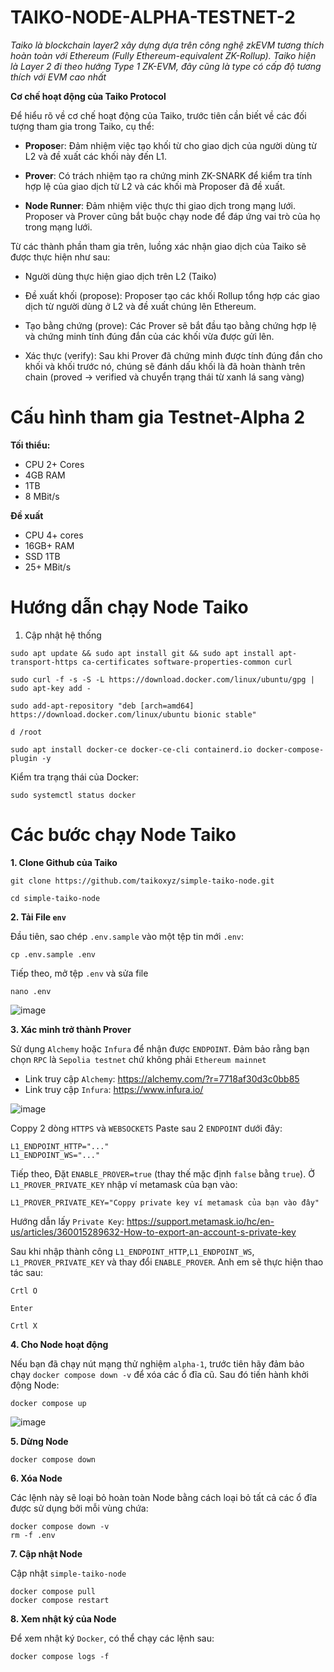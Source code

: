 # TAIKO-NODE-ALPHA-TESTNET-2
*Taiko là blockchain layer2 xây dựng dựa trên công nghệ zkEVM tương thích hoàn toàn với Ethereum (Fully Ethereum-equivalent ZK-Rollup). Taiko hiện là Layer 2 đi theo hướng Type 1 ZK-EVM, đây cũng là type có cấp độ tương thích với EVM cao nhất*



**Cơ chế hoạt động của Taiko Protocol**

Để hiểu rõ về cơ chế hoạt động của Taiko, trước tiên cần biết về các đối tượng tham gia trong Taiko, cụ thể: 

- **Propose**r: Đảm nhiệm việc tạo khối từ cho giao dịch của người dùng từ L2 và đề xuất các khối này đến L1. 

- **Prover**: Có trách nhiệm tạo ra chứng minh ZK-SNARK để kiểm tra tính hợp lệ của giao dịch từ L2 và các khối mà Proposer đã đề xuất. 

- **Node Runner**: Đảm nhiệm việc thực thi giao dịch trong mạng lưới. Proposer và Prover cũng bắt buộc chạy node để đáp ứng vai trò của họ trong mạng lưới. 


Từ các thành phần tham gia trên, luồng xác nhận giao dịch của Taiko sẽ được thực hiện như sau: 

- Người dùng thực hiện giao dịch trên L2 (Taiko)

- Đề xuất khối (propose): Proposer tạo các khối Rollup tổng hợp các giao dịch từ người dùng ở L2 và đề xuất chúng lên Ethereum. 

- Tạo bằng chứng (prove): Các Prover sẽ bắt đầu tạo bằng chứng hợp lệ và chứng minh tính đúng đắn của các khối vừa được gửi lên. 

- Xác thực (verify): Sau khi Prover đã chứng minh được tính đúng đắn cho khối và khối trước nó, chúng sẽ đánh dấu khối là đã hoàn thành trên chain (proved → verified và chuyển trạng thái từ xanh lá sang vàng) 

# Cấu hình tham gia Testnet-Alpha 2

**Tối thiểu:** 	

- CPU 2+ Cores
- 4GB RAM
- 1TB 
- 8 MBit/s

**Đề xuất**

- CPU 4+ cores
- 16GB+ RAM
- SSD 1TB 
- 25+ MBit/s

# Hướng dẫn chạy Node Taiko

1. Cập nhật hệ thống

```
sudo apt update && sudo apt install git && sudo apt install apt-transport-https ca-certificates software-properties-common curl

sudo curl -f -s -S -L https://download.docker.com/linux/ubuntu/gpg | sudo apt-key add -

sudo add-apt-repository "deb [arch=amd64] https://download.docker.com/linux/ubuntu bionic stable"

d /root

sudo apt install docker-ce docker-ce-cli containerd.io docker-compose-plugin -y
```

Kiểm tra trạng thái của Docker:

```
sudo systemctl status docker
```

# Các bước chạy Node Taiko

**1. Clone Github của Taiko**

```
git clone https://github.com/taikoxyz/simple-taiko-node.git

cd simple-taiko-node
```

**2. Tải File `env`**

Đầu tiên, sao chép `.env.sample` vào một tệp tin mới `.env`:

```
cp .env.sample .env
```

Tiếp theo, mở tệp `.env` và sửa file

```
nano .env
```

![image](https://user-images.githubusercontent.com/108129127/228381984-a620b334-18a1-497d-9afa-8274e3995a63.png)


**3. Xác minh trở thành Prover**

Sử dụng  `Alchemy` hoặc `Infura` để nhận được `ENDPOINT`. Đảm bảo rằng bạn chọn `RPC` là `Sepolia testnet` chứ không phải `Ethereum mainnet`

* Link truy cập `Alchemy`: https://alchemy.com/?r=7718af30d3c0bb85
* Link truy cập `Infura`: https://www.infura.io/

![image](https://user-images.githubusercontent.com/108129127/228375928-30004e82-7d00-41cf-93d6-d0ab5d052ee6.png)

Coppy 2 dòng `HTTPS` và `WEBSOCKETS` Paste sau 2 `ENDPOINT` dưới đây:

```
L1_ENDPOINT_HTTP="..."
L1_ENDPOINT_WS="..."
```

Tiếp theo, Đặt `ENABLE_PROVER=true` (thay thế mặc định `false` bằng `true`). Ở `L1_PROVER_PRIVATE_KEY` nhập ví metamask của bạn vào:

```
L1_PROVER_PRIVATE_KEY="Coppy private key ví metamask của bạn vào đây"
```

Hướng dẫn lấy `Private Key`: https://support.metamask.io/hc/en-us/articles/360015289632-How-to-export-an-account-s-private-key

Sau khi nhập thành công `L1_ENDPOINT_HTTP`,`L1_ENDPOINT_WS`, `L1_PROVER_PRIVATE_KEY` và thay đổi `ENABLE_PROVER`. Anh em sẽ thực hiện thao tác sau:

```
Crtl O

Enter

Crtl X
```

**4. Cho Node hoạt động**

Nếu bạn đã chạy nút mạng thử nghiệm `alpha-1`, trước tiên hãy đảm bảo chạy `docker compose down -v` để xóa các ổ đĩa cũ. Sau đó tiến hành khởi động Node:

```
docker compose up
```

![image](https://user-images.githubusercontent.com/108129127/228381660-13962541-44ca-4577-b743-d5c84e36b756.png)


**5. Dừng Node**

```
docker compose down
```

**6. Xóa Node**

Các lệnh này sẽ loại bỏ hoàn toàn Node bằng cách loại bỏ tất cả các ổ đĩa được sử dụng bởi mỗi vùng chứa:

```
docker compose down -v
rm -f .env
```

**7. Cập nhật Node**

Cập nhật `simple-taiko-node`

```
docker compose pull
docker compose restart
```

**8. Xem nhật ký của Node**

Để xem nhật ký `Docker`, có thể chạy các lệnh sau:

```
docker compose logs -f
```







